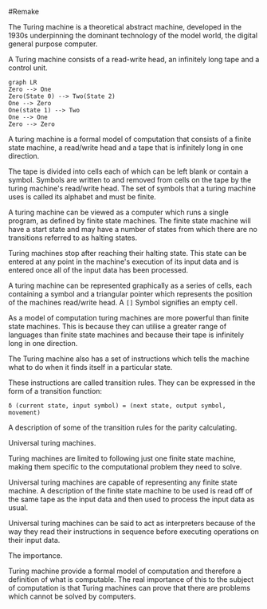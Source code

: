 #Remake

The Turing machine is a theoretical abstract machine, developed in the 1930s underpinning the dominant technology of the model world, the digital general purpose computer.

A Turing machine consists of a read-write head, an infinitely long tape and a control unit.

```mermaid
graph LR
Zero --> One
Zero(State 0) --> Two(State 2)
One --> Zero
One(state 1) --> Two
One --> One
Zero --> Zero
```

A turing machine is a formal model of computation that consists of a finite state machine, a read/write head and a tape that is infinitely long in one direction.

The tape is divided into cells each of which can be left blank or contain a symbol. Symbols are written to and removed from cells on the tape by the turing machine's read/write head. The set of symbols that a turing machine uses is called its alphabet and must be finite.

A turing machine can be viewed as a computer which runs a single program, as defined by finite state machines. The finite state machine will have a start state and may have a number of states from which there are no transitions referred to as halting states.

Turing machines stop after reaching their halting state. This state can be entered at any point in the machine's execution of its input data and is entered once all of the input data has been processed.

A turing machine can be represented graphically as a series of cells, each containing a symbol and a triangular pointer which represents the position of the machines read/write head. A `[]` Symbol signifies an empty cell.

As a model of computation turing machines are more powerful than finite state machines. This is because they can utilise a greater range of languages than finite state machines and because their tape is infinitely long in one direction.

The Turing machine also has a set of instructions which tells the machine what to do when it finds itself in a particular state.

These instructions are called transition rules. They can be expressed in the form of a transition function:

```
δ (current state, input symbol) = (next state, output symbol, movement)
```

A description of some of the transition rules for the parity calculating.

Universal turing machines.

Turing machines are limited to following just one finite state machine, making them specific to the computational problem they need to solve.

Universal turing machines are capable of representing any finite state machine. A description of the finite state machine to be used is read off of the same tape as the input data and then used to process the input data as usual.

Universal turing machines can be said to act as interpreters because of the way they read their instructions in sequence before executing operations on their input data.

The importance.

Turing machine provide a formal model of computation and therefore a definition of what is computable. The real importance of this to the subject of computation is that Turing machines can prove that there are problems which cannot be solved by computers.
